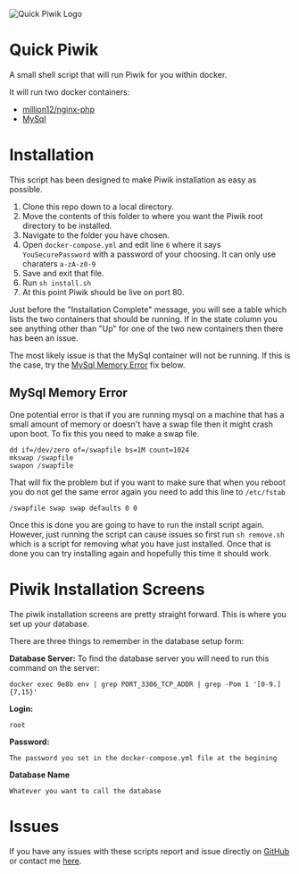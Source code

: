 ![Quick Piwik Logo](http://oi59.tinypic.com/2a5hces.jpg)

Quick Piwik
==========

A small shell script that will run Piwik for you within docker.

It will run two docker containers:

* [million12/nginx-php](https://registry.hub.docker.com/u/million12/nginx-php/)
* [MySql](https://registry.hub.docker.com/_/mysql/)

# Installation

This script has been designed to make Piwik installation as easy as possible.

1. Clone this repo down to a local directory.
2. Move the contents of this folder to where you want the Piwik root directory to be installed.
3. Navigate to the folder you have chosen.
4. Open ```docker-compose.yml``` and edit line ```6``` where it says ```YouSecurePassword``` with a password of your choosing.
  It can only use charaters ```a-zA-z0-9```
5. Save and exit that file.
6. Run ```sh install.sh```
7. At this point Piwik should be live on port 80.

Just before the "Installation Complete" message, you will see a table which lists the two containers that should be running. If in the state column you see anything other than "Up" for one of the two new containers then there has been an issue.

The most likely issue is that the MySql container will not be running. If this is the case, try the [MySql Memory Error](https://github.com/JoeeGrigg/quick-piwik#mysql-memory-error) fix below.

## MySql Memory Error

One potential error is that if you are running mysql on a machine that has a small amount of memory or doesn't have a swap file then it might crash upon boot. To fix this you need to make a swap file.

```
dd if=/dev/zero of=/swapfile bs=1M count=1024
mkswap /swapfile
swapon /swapfile
```

That will fix the problem but if you want to make sure that when you reboot you do not get the same error again you need to add this line to ```/etc/fstab```

```
/swapfile swap swap defaults 0 0
```

Once this is done you are going to have to run the install script again. However, just running the script can cause issues so first run ```sh remove.sh``` which is a script for removing what you have just installed. Once that is done you can try installing again and hopefully this time it should work.

# Piwik Installation Screens

The piwik installation screens are pretty straight forward. This is where you set up your database.

There are three things to remember in the database setup form:

**Database Server:**
To find the database server you will need to run this command on the server: 
```
docker exec 9e8b env | grep PORT_3306_TCP_ADDR | grep -Pom 1 '[0-9.]{7,15}'
```
**Login:**
```
root
```
**Password:**
```
The password you set in the docker-compose.yml file at the begining
```
**Database Name**
```
Whatever you want to call the database
```

# Issues

If you have any issues with these scripts report and issue directly on [GitHub](https://github.com/JoeeGrigg/quick-piwik/issues) or contact me [here](mailto:joe@joegrigg.com).

